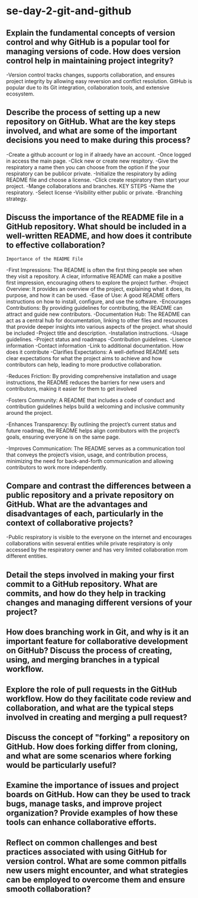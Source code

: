 # se-day-2-git-and-github
## Explain the fundamental concepts of version control and why GitHub is a popular tool for managing versions of code. How does version control help in maintaining project integrity?
-Version control tracks changes, supports collaboration, and ensures project integrity by allowing easy reversion and conflict resolution. GitHub is popular due to its Git integration, collaboration tools, and extensive ecosystem.

## Describe the process of setting up a new repository on GitHub. What are the key steps involved, and what are some of the important decisions you need to make during this process?
-Create a github account or log in if alraedy have an account.
-Once logged in access the main page.
-Click new or create new respitory.
-Give the respiratory a name then you can choose from the option if the your respiratory can be publicor private.
-Initialize the respiratory by adiing README file and choose a license.
-Click create respiratory then start your project.
-Mange collaborations and branches.
         KEY STEPS
         -Name the respiratory.
         -Select license
         -Visibility either public or private.
         -Branching strategy.

## Discuss the importance of the README file in a GitHub repository. What should be included in a well-written README, and how does it contribute to effective collaboration?
    Importance of the README File
-First Impressions: The README is often the first thing people see when they visit a repository. A clear, informative README can make a positive first impression, encouraging others to explore the project further.
-Project Overview: It provides an overview of the project, explaining what it does, its purpose, and how it can be used.
-Ease of Use: A good README offers instructions on how to install, configure, and use the software.
-Encourages Contributions: By providing guidelines for contributing, the README can attract and guide new contributors.
-Documentation Hub: The README can act as a central hub for documentation, linking to other files and resources that provide deeper insights into various aspects of the project.
    what should be included
    -Project title and description.
    -Installation instructions.
    -Usage guidelines.
    -Project status and roadmaps
    -Contribution guidelines.
    -Lisence information
    -Contact information
    -Link to additional documentation.
         How does it contribute
         -Clarifies Expectations: A well-defined README sets clear expectations for what the project aims to achieve and how contributors can help, leading to more productive collaboration. 
                                 
  -Reduces Friction: By providing comprehensive installation and usage instructions, the README reduces the barriers for new users and 
                     contributors, making it easier for them to   get involved

-Fosters Community: A README that includes a code of conduct and contribution guidelines helps build a welcoming and inclusive community around 
                  the project.

  -Enhances Transparency: By outlining the project’s current status and future roadmap, the README helps align contributors with the project’s 
                          goals, ensuring everyone is on the same page.
  
  -Improves Communication: The README serves as a communication tool that conveys the project’s vision, usage, and contribution process, 
                           minimizing the need for back-and-forth communication and allowing contributors to work more independently.

## Compare and contrast the differences between a public repository and a private repository on GitHub. What are the advantages and disadvantages of each, particularly in the context of collaborative projects?
-Public respiratory is visible to the everyone on the internet and encourages collaborations witin sesveral entities while private respiratory 
 is only accessed by the respiratory owner and has very limited collaboration rrom different entities.
 


## Detail the steps involved in making your first commit to a GitHub repository. What are commits, and how do they help in tracking changes and managing different versions of your project?

## How does branching work in Git, and why is it an important feature for collaborative development on GitHub? Discuss the process of creating, using, and merging branches in a typical workflow.

## Explore the role of pull requests in the GitHub workflow. How do they facilitate code review and collaboration, and what are the typical steps involved in creating and merging a pull request?

## Discuss the concept of "forking" a repository on GitHub. How does forking differ from cloning, and what are some scenarios where forking would be particularly useful?

## Examine the importance of issues and project boards on GitHub. How can they be used to track bugs, manage tasks, and improve project organization? Provide examples of how these tools can enhance collaborative efforts.

## Reflect on common challenges and best practices associated with using GitHub for version control. What are some common pitfalls new users might encounter, and what strategies can be employed to overcome them and ensure smooth collaboration?
